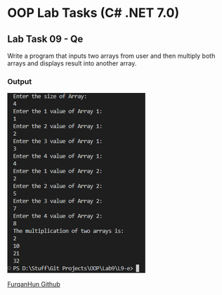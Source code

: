 # OOP Lab Tasks (C# .NET 7.0)

## Lab Task 09 - Qe

Write a program that inputs two arrays from user and then multiply both arrays and displays result into another array.

### Output

![L9-e](../../Assets/L9-e.png)

[FurqanHun Github](https://github.com/FurqanHun)